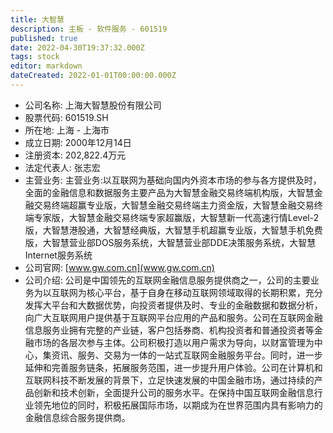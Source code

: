 ```yaml
---
title: 大智慧
description: 主板 - 软件服务 - 601519
published: true
date: 2022-04-30T19:37:32.000Z
tags: stock
editor: markdown
dateCreated: 2022-01-01T00:00:00.000Z
---
```


- 公司名称: 上海大智慧股份有限公司
- 股票代码: 601519.SH
- 所在地: 上海 - 上海市
- 成立日期: 2000年12月14日
- 注册资本: 202,822.4万元
- 法定代表人: 张志宏
- 主营业务: 主营业务:以互联网为基础向国内外资本市场的参与各方提供及时，全面的金融信息和数据服务主要产品为大智慧金融交易终端机构版，大智慧金融交易终端超赢专业版，大智慧金融交易终端主力资金版，大智慧金融交易终端专家版，大智慧金融交易终端专家超赢版，大智慧新一代高速行情Level-2版，大智慧港股通，大智慧经典版，大智慧手机超赢专业版，大智慧手机免费版，大智慧营业部DOS服务系统，大智慧营业部DDE决策服务系统，大智慧Internet服务系统
- 公司官网: [www.gw.com.cn](www.gw.com.cn)
- 公司介绍: 公司是中国领先的互联网金融信息服务提供商之一，公司的主要业务为以互联网为核心平台，基于自身在移动互联网领域取得的长期积累，充分发挥大平台和大数据优势，向投资者提供及时、专业的金融数据和数据分析，向广大互联网用户提供基于互联网平台应用的产品和服务。公司在互联网金融信息服务业拥有完整的产业链，客户包括券商、机构投资者和普通投资者等金融市场的各层次参与主体。公司积极打造以用户需求为导向，以财富管理为中心，集资讯、服务、交易为一体的一站式互联网金融服务平台。同时，进一步延伸和完善服务链条，拓展服务范围，进一步提升用户体验。公司在计算机和互联网科技不断发展的背景下，立足快速发展的中国金融市场，通过持续的产品创新和技术创新，全面提升公司的服务水平。在保持中国互联网金融信息行业领先地位的同时，积极拓展国际市场，以期成为在世界范围内具有影响力的金融信息综合服务提供商。


